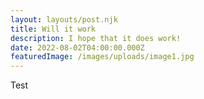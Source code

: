 ```yaml
---
layout: layouts/post.njk
title: Will it work
description: I hope that it does work!
date: 2022-08-02T04:00:00.000Z
featuredImage: /images/uploads/image1.jpg
---
```

Test